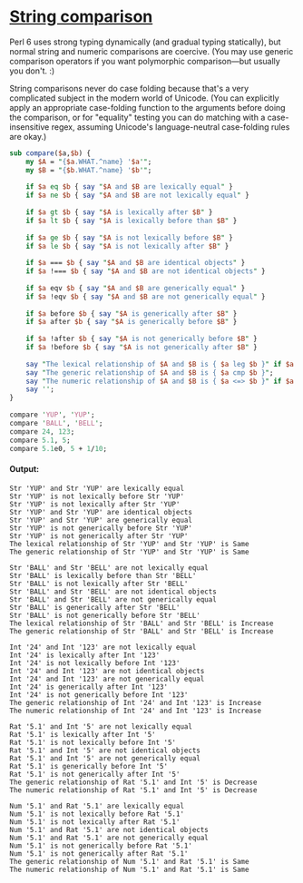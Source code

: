 [1]: https://rosettacode.org/wiki/String_comparison

# [String comparison][1]

Perl 6 uses strong typing dynamically (and gradual typing statically), but normal string and numeric comparisons are coercive. (You may use generic comparison operators if you want polymorphic comparison—but usually you don't.&#160;:)



String comparisons never do case folding because that's a very complicated subject in the modern world of Unicode. (You can explicitly apply an appropriate case-folding function to the arguments before doing the comparison, or for "equality" testing you can do matching with a case-insensitive regex, assuming Unicode's language-neutral case-folding rules are okay.)

```perl
sub compare($a,$b) {
    my $A = "{$a.WHAT.^name} '$a'";
    my $B = "{$b.WHAT.^name} '$b'";
 
    if $a eq $b { say "$A and $B are lexically equal" }
    if $a ne $b { say "$A and $B are not lexically equal" }
 
    if $a gt $b { say "$A is lexically after $B" }
    if $a lt $b { say "$A is lexically before than $B" }
 
    if $a ge $b { say "$A is not lexically before $B" }
    if $a le $b { say "$A is not lexically after $B" }
 
    if $a === $b { say "$A and $B are identical objects" }
    if $a !=== $b { say "$A and $B are not identical objects" }
 
    if $a eqv $b { say "$A and $B are generically equal" }
    if $a !eqv $b { say "$A and $B are not generically equal" }
 
    if $a before $b { say "$A is generically after $B" }
    if $a after $b { say "$A is generically before $B" }
 
    if $a !after $b { say "$A is not generically before $B" }
    if $a !before $b { say "$A is not generically after $B" }
 
    say "The lexical relationship of $A and $B is { $a leg $b }" if $a ~~ Stringy;
    say "The generic relationship of $A and $B is { $a cmp $b }";
    say "The numeric relationship of $A and $B is { $a <=> $b }" if $a ~~ Numeric;
    say '';
}
 
compare 'YUP', 'YUP';
compare 'BALL', 'BELL';
compare 24, 123;
compare 5.1, 5;
compare 5.1e0, 5 + 1/10;
```

#### Output:
```
Str 'YUP' and Str 'YUP' are lexically equal
Str 'YUP' is not lexically before Str 'YUP'
Str 'YUP' is not lexically after Str 'YUP'
Str 'YUP' and Str 'YUP' are identical objects
Str 'YUP' and Str 'YUP' are generically equal
Str 'YUP' is not generically before Str 'YUP'
Str 'YUP' is not generically after Str 'YUP'
The lexical relationship of Str 'YUP' and Str 'YUP' is Same
The generic relationship of Str 'YUP' and Str 'YUP' is Same

Str 'BALL' and Str 'BELL' are not lexically equal
Str 'BALL' is lexically before than Str 'BELL'
Str 'BALL' is not lexically after Str 'BELL'
Str 'BALL' and Str 'BELL' are not identical objects
Str 'BALL' and Str 'BELL' are not generically equal
Str 'BALL' is generically after Str 'BELL'
Str 'BALL' is not generically before Str 'BELL'
The lexical relationship of Str 'BALL' and Str 'BELL' is Increase
The generic relationship of Str 'BALL' and Str 'BELL' is Increase

Int '24' and Int '123' are not lexically equal
Int '24' is lexically after Int '123'
Int '24' is not lexically before Int '123'
Int '24' and Int '123' are not identical objects
Int '24' and Int '123' are not generically equal
Int '24' is generically after Int '123'
Int '24' is not generically before Int '123'
The generic relationship of Int '24' and Int '123' is Increase
The numeric relationship of Int '24' and Int '123' is Increase

Rat '5.1' and Int '5' are not lexically equal
Rat '5.1' is lexically after Int '5'
Rat '5.1' is not lexically before Int '5'
Rat '5.1' and Int '5' are not identical objects
Rat '5.1' and Int '5' are not generically equal
Rat '5.1' is generically before Int '5'
Rat '5.1' is not generically after Int '5'
The generic relationship of Rat '5.1' and Int '5' is Decrease
The numeric relationship of Rat '5.1' and Int '5' is Decrease

Num '5.1' and Rat '5.1' are lexically equal
Num '5.1' is not lexically before Rat '5.1'
Num '5.1' is not lexically after Rat '5.1'
Num '5.1' and Rat '5.1' are not identical objects
Num '5.1' and Rat '5.1' are not generically equal
Num '5.1' is not generically before Rat '5.1'
Num '5.1' is not generically after Rat '5.1'
The generic relationship of Num '5.1' and Rat '5.1' is Same
The numeric relationship of Num '5.1' and Rat '5.1' is Same
```